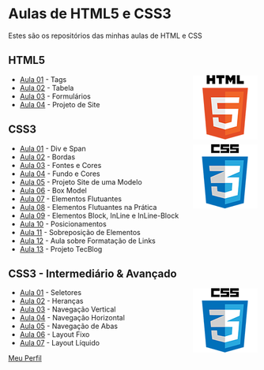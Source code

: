 # Aulas de HTML5 e CSS3
Estes são os repositórios das minhas aulas de HTML e CSS


## HTML5

<img align="right" src="img/html.png" width="130">

* [Aula 01](https://github.com/phStefen/aulas-html-css/tree/master/projetos/html/aula-01) - Tags
* [Aula 02](https://github.com/phStefen/aulas-html-css/tree/master/projetos/html/aula-02) - Tabela
* [Aula 03](https://github.com/phStefen/aulas-html-css/tree/master/projetos/html/aula-03) - Formulários
* [Aula 04](https://github.com/phStefen/aulas-html-css/tree/master/projetos/html/aula-04) - Projeto de Site


## CSS3

<img align="right" src="img/css.png" width="130">

* [Aula 01](https://github.com/phStefen/aulas-html-css/tree/master/projetos/css/aula-01) - Div e Span
* [Aula 02](https://github.com/phStefen/aulas-html-css/tree/master/projetos/css/aula-02) - Bordas
* [Aula 03](https://github.com/phStefen/aulas-html-css/tree/master/projetos/css/aula-03) - Fontes e Cores
* [Aula 04](https://github.com/phStefen/aulas-html-css/tree/master/projetos/css/aula-04) - Fundo e Cores
* [Aula 05](https://github.com/phStefen/aulas-html-css/tree/master/projetos/css/aula-05) - Projeto Site de uma Modelo
* [Aula 06](https://github.com/phStefen/aulas-html-css/tree/master/projetos/css/aula-06) - Box Model
* [Aula 07](https://github.com/phStefen/aulas-html-css/tree/master/projetos/css/aula-07) - Elementos Flutuantes
* [Aula 08](https://github.com/phStefen/aulas-html-css/tree/master/projetos/css/aula-08) - Elementos Flutuantes na Prática
* [Aula 09](https://github.com/phStefen/aulas-html-css/tree/master/projetos/css/aula-09) - Elementos Block, InLine e InLine-Block
* [Aula 10](https://github.com/phStefen/aulas-html-css/tree/master/projetos/css/aula-10) - Posicionamentos
* [Aula 11](https://github.com/phStefen/aulas-html-css/tree/master/projetos/css/aula-11) - Sobreposição de Elementos
* [Aula 12](https://github.com/phStefen/aulas-html-css/tree/master/projetos/css/aula-12) - Aula sobre Formatação de Links
* [Aula 13](https://github.com/phStefen/aulas-html-css/tree/master/projetos/css/aula-13) - Projeto TecBlog




## CSS3 - Intermediário & Avançado

<img align="right" src="img/css.png" width="130">

* [Aula 01](https://github.com/phStefen/aulas-html-css/tree/master/projetos/css-avancado/aula-01) - Seletores
* [Aula 02](https://github.com/phStefen/aulas-html-css/tree/master/projetos/css-avancado/aula-02) - Heranças
* [Aula 03](https://github.com/phStefen/aulas-html-css/tree/master/projetos/css-avancado/aula-03) - Navegação Vertical
* [Aula 04](https://github.com/phStefen/aulas-html-css/tree/master/projetos/css-avancado/aula-04) - Navegação Horizontal
* [Aula 05](https://github.com/phStefen/aulas-html-css/tree/master/projetos/css-avancado/aula-05) - Navegação de Abas
* [Aula 06](https://github.com/phStefen/aulas-html-css/tree/master/projetos/css-avancado/aula-06) - Layout Fixo
* [Aula 07](https://github.com/phStefen/aulas-html-css/tree/master/projetos/css-avancado/aula-07) - Layout Líquido

[Meu Perfil](http://phstefen.github.io/)
